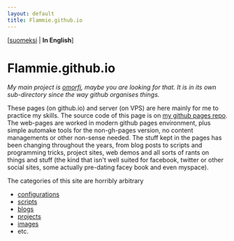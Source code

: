 ```yaml
---
layout: default
title: Flammie.github.io
---
```


[[suomeksi](index.html) | **In English**]

# Flammie.github.io

*My main project is [omorfi](//flammie.github.io/omorfi/), maybe you are 
 looking for that. It is in its own sub-directory since the way github
 organises things.*

These pages (on github.io) and server (on VPS) are here mainly for me to
practice my skills. The source code of this page is on
[my github pages repo](http://github.com/flammie/flammie.github.io).
The web-pages are worked in modern github pages environment, plus simple
automake tools for the non-gh-pages version, no content managements or other
non-sense needed. The stuff kept in the pages has been changing throughout the
years, from blog posts to scripts and programming tricks, project sites, web
demos and all sorts of rants on things and stuff (the kind that isn't well
suited for facebook, twitter or other social sites, some actually pre-dating
facey book and even myspace).

The categories of this site are horribly arbitrary

- [configurations](asetuksia/index.html)
- [scripts](skriptejä/index.html)
- [blogs](plokeja/indeksi.html)
- [projects](projekteja/index.html)
- [images](kuvia/index.html)
- etc.

<!-- vim: set ft=markdown -->
